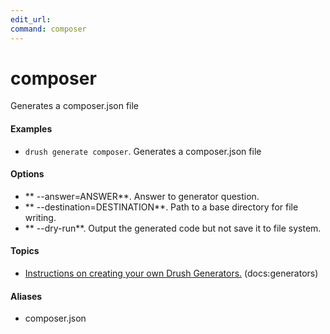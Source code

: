```yaml
---
edit_url: 
command: composer
---
```

# composer

Generates a composer.json file

#### Examples

- <code>drush generate composer</code>. Generates a composer.json file

#### Options

- ** --answer=ANSWER**. Answer to generator question.
- ** --destination=DESTINATION**. Path to a base directory for file writing.
- ** --dry-run**. Output the generated code but not save it to file system.

#### Topics

- [Instructions on creating your own Drush Generators.](../../vendor/drush/drush/docs/generators.md) (docs:generators)

#### Aliases

- composer.json

